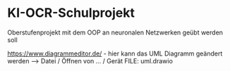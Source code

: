 # KI-OCR-Schulprojekt
Oberstufenprojekt mit dem OOP an neuronalen Netzwerken geübt werden soll

https://www.diagrammeditor.de/ - hier kann das UML Diagramm geändert werden
--> Datei / Öffnen von ... / Gerät
FILE: uml.drawio
